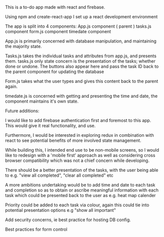 This is a to-do app made with react and firebase.

Using npm and create-react-app I set up a react development environment

The app is split into 4 components: 
  App.js component ( parent ) 
  tasks.js component
  form.js component
  timedate component
  
App.js is primarily concerned with database manipulation, and maintaining the majority state.

Tasks.js takes the individual tasks and attributes from app.js, and presents them. tasks.js only state concern is the presentation of the tasks; whether done or undone. The buttons also appear here and pass the task ID back to the parent component for updating the database

Form.js takes what the user types and gives this content back to the parent again.

timedate.js is concerned with getting and presenting the time and date, the component maintains it's own state.  

Future additions:

I would like to add firebase authentication first and foremost to this app.
This would give it real functionality, and use.

Furthermore, I would be interested in exploring redux in combination with react to see potential benefits of more involved state management.

While building this, I intended end use to be non-mobile screens, so I would like to redesign with a 'mobile first' approach as well as considering cross browser compatibility which was not a chief concern while developing.

There should be a better presentation of the tasks, with the user being able to e.g. "view all completed", "clear all completed" etc

A more ambitions undertaking would be to add time and date to each task and completion so as to obtain or ascribe meaningful information with each task which could be presented back to the user as e.g. heat map calender

Priority could be added to each task via colour, again this could tie into potential presentation options e.g "show all important"

Add security concerns, ie best practice for hosting DB config. 

Best practices for form control 
